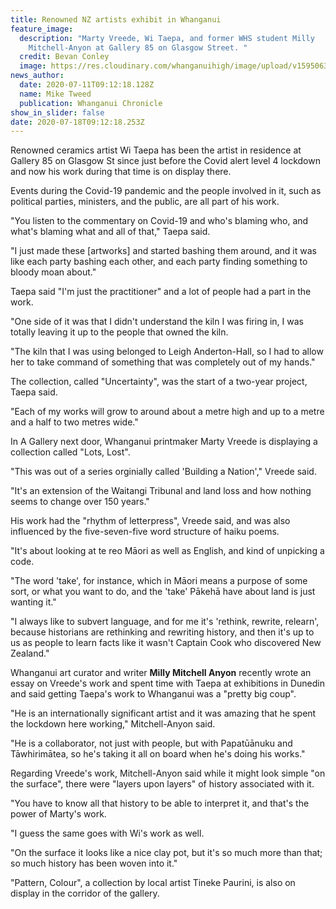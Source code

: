 ```yaml
---
title: Renowned NZ artists exhibit in Whanganui
feature_image:
  description: "Marty Vreede, Wi Taepa, and former WHS student Milly
    Mitchell-Anyon at Gallery 85 on Glasgow Street. "
  credit: Bevan Conley
  image: https://res.cloudinary.com/whanganuihigh/image/upload/v1595063699/News/Milly_Mitchell-Anyon._ex_Chron_11.7.20.jpg
news_author:
  date: 2020-07-11T09:12:18.128Z
  name: Mike Tweed
  publication: Whanganui Chronicle
show_in_slider: false
date: 2020-07-18T09:12:18.253Z
---
```

Renowned ceramics artist Wi Taepa has been the artist in residence at Gallery 85 on Glasgow St since just before the Covid alert level 4 lockdown and now his work during that time is on display there.

Events during the Covid-19 pandemic and the people involved in it, such as political parties, ministers, and the public, are all part of his work.

"You listen to the commentary on Covid-19 and who's blaming who, and what's blaming what and all of that," Taepa said.

"I just made these [artworks] and started bashing them around, and it was like each party bashing each other, and each party finding something to bloody moan about."

Taepa said "I'm just the practitioner" and a lot of people had a part in the work.

"One side of it was that I didn't understand the kiln I was firing in, I was totally leaving it up to the people that owned the kiln.

"The kiln that I was using belonged to Leigh Anderton-Hall, so I had to allow her to take command of something that was completely out of my hands."

The collection, called "Uncertainty", was the start of a two-year project, Taepa said.

"Each of my works will grow to around about a metre high and up to a metre and a half to two metres wide."

In A Gallery next door, Whanganui printmaker Marty Vreede is displaying a collection called "Lots, Lost".

"This was out of a series orginially called 'Building a Nation'," Vreede said.

"It's an extension of the Waitangi Tribunal and land loss and how nothing seems to change over 150 years."

His work had the "rhythm of letterpress", Vreede said, and was also influenced by the five-seven-five word structure of haiku poems.

"It's about looking at te reo Māori as well as English, and kind of unpicking a code.

"The word 'take', for instance, which in Māori means a purpose of some sort, or what you want to do, and the 'take' Pākehā have about land is just wanting it."

"I always like to subvert language, and for me it's 'rethink, rewrite, relearn', because historians are rethinking and rewriting history, and then it's up to us as people to learn facts like it wasn't Captain Cook who discovered New Zealand."

Whanganui art curator and writer **Milly Mitchell Anyon** recently wrote an essay on Vreede's work and spent time with Taepa at exhibitions in Dunedin and said getting Taepa's work to Whanganui was a "pretty big coup".

"He is an internationally significant artist and it was amazing that he spent the lockdown here working," Mitchell-Anyon said.

"He is a collaborator, not just with people, but with Papatūānuku and Tāwhirimātea, so he's taking it all on board when he's doing his works."

Regarding Vreede's work, Mitchell-Anyon said while it might look simple "on the surface", there were "layers upon layers" of history associated with it.

"You have to know all that history to be able to interpret it, and that's the power of Marty's work.

"I guess the same goes with Wi's work as well.

"On the surface it looks like a nice clay pot, but it's so much more than that; so much history has been woven into it."

"Pattern, Colour", a collection by local artist Tineke Paurini, is also on display in the corridor of the gallery.



